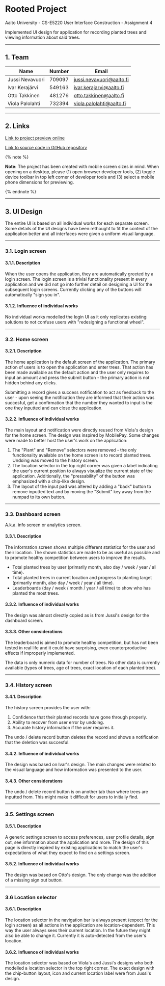 # Rooted Project

Aalto University - CS-E5220 User Interface Construction - Assignment 4

Implemented UI design for application for recording planted trees and viewing information about said trees.

---

## 1. Team

| Name | Number | Email |
|------|--------|-------|
| Jussi Nevavuori | 709097 | jussi.nevavuori@aalto.fi |
| Ivar Kerajärvi | 549163 | ivar.kerajarvi@aalto.fi |
| Otto Takkinen | 481276 | otto.takkinen@aalto.fi |
| Viola Palolahti | 732394 | viola.palolahti@aalto.fi |

---

## 2. Links

[Link to project preview online](https://aalto-ui-course-assignment-4.vercel.app/)

[Link to source code in GitHub repository](https://github.com/Jussinevavuori/aalto-ui-course-assignment-4)

{% note %}

**Note:** The project has been created with mobile screen sizes in mind. When opening on a desktop, please (1) open browser developer tools, (2) toggle device toolbar in top left corner of developer tools and (3) select a mobile phone dimensions for previewing.

{% endnote %}

---

## 3. UI Design

The entire UI is based on all individual works for each separate screen. Some details of the UI designs have been rethought to fit the context of the application better and all interfaces were given a uniform visual language.

---

### 3.1. Login screen

#### 3.1.1. Description

When the user opens the application, they are automatically greeted by a login screen. The login screen is a trivial functionality present in every application and we did not go into further detail on designing a UI for the subsequent login screens. Currently clicking any of the buttons will automatically "sign you in".

#### 3.1.2. Influence of individual works

No individual works modelled the login UI as it only replicates existing solutions to not confuse users with "redesigning a functional wheel".

---

### 3.2. Home screen

#### 3.2.1. Description

The home application is the default screen of the application. The primary action of users is to open the application and enter trees. That action has been made available as the default action and the user only requires to input an amount and press the submit button - the primary action is not hidden behind any clicks.

Submitting a record gives a success notification to act as feedback to the user - upon seeing the notification they are informed that their action was succesful, get a confirmation that the number they wanted to input is the one they inputted and can close the application.

#### 3.2.2. Influence of individual works

The main layout and notification were directly reused from Viola's design for the home screen. The design was inspired by MobilePay. Some changes were made to better host the user's work on the application:

1. The "Plant" and "Remove" selectors were removed - the only functionality available on the home screen is to record planted trees. Undoing was moved to the history screen.
2. The location selector in the top right corner was given a label indicating the user's current position to always visualize the current state of the application. Additionally, the "pressability" of the button was emphasized with a chip-like design.
3. The layout of the input pad was altered by adding a "back" button to remove inputted text and by moving the "Submit" key away from the numpad to its own button.

---

### 3.3. Dashboard screen

A.k.a. info screen or analytics screen.

#### 3.3.1. Description

The information screen shows multiple different statistics for the user and their location. The shown statistics are made to be as useful as possible and to promote healthy competition between users to improve the results.

- Total planted trees by user (primarily month, also day / week / year / all time).
- Total planted trees in current location and progress to planting target (primarily month, also day / week / year / all time).
- Leaderboards (day / week / month / year / all time) to show who has planted the most trees.

#### 3.3.2. Influence of individual works

The design was almost directly copied as is from Jussi's design for the dashboard screen.

#### 3.3.3. Other considerations

The leaderboard is aimed to promote healthy competition, but has not been tested in real life and it could have surprising, even counterproductive effects if improperly implemented.

The data is only numeric data for number of trees. No other data is currently available (types of trees, age of trees, exact location of each planted tree).

---

### 3.4. History screen

#### 3.4.1. Description

The history screen provides the user with:

1. Confidence that their planted records have gone through properly.
2. Ability to recover from user error by undoing.
3. Accurate history information if the user requires it.

The undo / delete record button deletes the record and shows a notification that the deletion was succesful.

#### 3.4.2. Influence of individual works

The design was based on Ivar's design. The main changes were related to the visual language and how information was presented to the user.

#### 3.4.3. Other considerations

The undo / delete record button is on another tab than where trees are inputted from. This might make it difficult for users to initially find.

---

### 3.5. Settings screen

#### 3.5.1. Description

A generic settings screen to access preferences, user profile details, sign out, see information about the application and more. The design of this page is directly inspired by existing applications to match the user's expectations of what they expect to find on a settings screen.

#### 3.5.2. Influence of individual works

The design was based on Otto's design. The only change was the addition of a missing sign out button.

---

### 3.6 Location selector

#### 3.6.1. Description

The location selector in the navigation bar is always present (expect for the login screen) as all actions in the application are location-dependent. This way the user always sees their current location. In the future they might also be able to change it. Currently it is auto-detected from the user's location.

#### 3.6.2. Influence of individual works

The location selector was based on Viola's and Jussi's designs who both modelled a location selector in the top right corner. The exact design with the chip-button layout, icon and current location label were from Jussi's design.